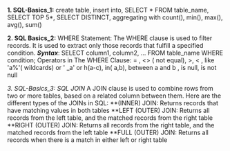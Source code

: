 __1. SQL-Basics_1:__ create table, insert into, SELECT * FROM table_name, SELECT TOP 5*, SELECT DISTINCT, aggregating with count(), min(), max(), avg(), sum()

__2. SQL Basics_2:__  WHERE Statement:
	       The WHERE clause is used to filter records.
         It is used to extract only those records that fulfill a specified condition.
		       __*Syntax*__: SELECT column1, column2, ...
                       FROM table_name
                      WHERE condition; 
          Operators in The WHERE Clause:   = , <> ( not equal), >, < , like 'a%'( wildcards) or ' _a' or h(a-c), in( a,b), between a and b , is null, is not null
	  
_*3. SQL-Basics_3: SQL JOIN*_
A JOIN clause is used to combine rows from two or more tables, based on a related column between them.
Here are the different types of the JOINs in SQL:
**(INNER) JOIN: Returns records that have matching values in both tables
**LEFT (OUTER) JOIN: Returns all records from the left table, and the matched records from the right table
**RIGHT (OUTER) JOIN: Returns all records from the right table, and the matched records from the left table
**FULL (OUTER) JOIN: Returns all records when there is a match in either left or right table 
